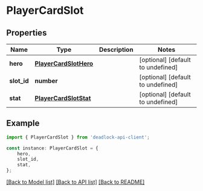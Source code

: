 # PlayerCardSlot


## Properties

Name | Type | Description | Notes
------------ | ------------- | ------------- | -------------
**hero** | [**PlayerCardSlotHero**](PlayerCardSlotHero.md) |  | [optional] [default to undefined]
**slot_id** | **number** |  | [optional] [default to undefined]
**stat** | [**PlayerCardSlotStat**](PlayerCardSlotStat.md) |  | [optional] [default to undefined]

## Example

```typescript
import { PlayerCardSlot } from 'deadlock-api-client';

const instance: PlayerCardSlot = {
    hero,
    slot_id,
    stat,
};
```

[[Back to Model list]](../README.md#documentation-for-models) [[Back to API list]](../README.md#documentation-for-api-endpoints) [[Back to README]](../README.md)
